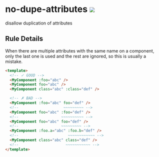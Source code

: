 # no-dupe-attributes ![](https://img.shields.io/badge/vue_vine-essentials-blue)

disallow duplication of attributes

## Rule Details

When there are multiple attributes with the same name on a component, only the last one is used and the rest are ignored, so this is usually a mistake.

<!-- eslint-skip -->
```html
<template>
  <!-- ✓ GOOD -->
  <MyComponent :foo="abc" />
  <MyComponent foo="abc" />
  <MyComponent class="abc" :class="def" />

  <!-- ✗ BAD -->
  <MyComponent :foo="abc" foo="def" />
  <!--                    ~~~~~~~~~ -->
  <MyComponent foo="abc" :foo="def" />
  <!--                   ~~~~~~~~~~ -->
  <MyComponent foo="abc" foo="def" />
  <!--                   ~~~~~~~~~ -->
  <MyComponent :foo.a="abc" :foo.b="def" />
  <!--                      ~~~~~~~~~~~~ -->
  <MyComponent class="abc" class="def" />
  <!--                     ~~~~~~~~~~~ -->
</template>
```
